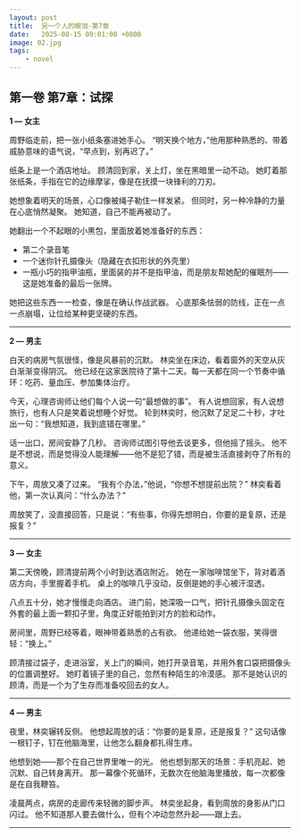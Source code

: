 ```yaml
---
layout: post
title:  另一个人的眼泪-第7章
date:   2025-08-15 09:01:00 +0800
image: 02.jpg
tags: 
    - novel
---
```


## **第一卷 第7章：试探**

**1 — 女主**

周野临走前，把一张小纸条塞进她手心。
“明天换个地方，”他用那种熟悉的、带着威胁意味的语气说，“早点到，别再迟了。”

纸条上是一个酒店地址。
顾清回到家，关上灯，坐在黑暗里一动不动。
她盯着那张纸条，手指在它的边缘摩挲，像是在抚摸一块锋利的刀刃。

她想象着明天的场景，心口像被绳子勒住一样发紧。
但同时，另一种冷静的力量在心底悄然凝聚。
她知道，自己不能再被动了。

她翻出一个不起眼的小黑包，里面放着她准备好的东西：

* 第二个录音笔
* 一个迷你针孔摄像头（隐藏在衣扣形状的外壳里）
* 一瓶小巧的指甲油瓶，里面装的并不是指甲油，而是朋友帮她配的催眠剂——这是她准备的最后一张牌。

她把这些东西一一检查，像是在确认作战武器。
心底那条怯弱的防线，正在一点一点崩塌，让位给某种更坚硬的东西。

---

**2 — 男主**

白天的病房气氛很怪，像是风暴前的沉默。
林奕坐在床边，看着窗外的天空从灰白渐渐变得阴沉。
他已经在这家医院待了第十二天。每一天都在同一个节奏中循环：吃药、量血压、参加集体治疗。

今天，心理咨询师让他们每个人说一句“最想做的事”。
有人说想回家，有人说想旅行，也有人只是笑着说想睡个好觉。
轮到林奕时，他沉默了足足二十秒，才吐出一句：“我想知道，我到底错在哪里。”

话一出口，房间安静了几秒。
咨询师试图引导他去谈更多，但他摇了摇头。
他不是不想说，而是觉得没人能理解——他不是犯了错，而是被生活直接剥夺了所有的意义。

下午，周放又凑了过来。
“我有个办法，”他说，“你想不想提前出院？”
林奕看着他，第一次认真问：“什么办法？”

周放笑了，没直接回答，只是说：“有些事，你得先想明白，你要的是复原，还是报复？”

---

**3 — 女主**

第二天傍晚，顾清提前两个小时到达酒店附近。
她在一家咖啡馆坐下，背对着酒店方向，手里握着手机。
桌上的咖啡几乎没动，反倒是她的手心被汗湿透。

八点五十分，她才慢慢走向酒店。
进门前，她深吸一口气，把针孔摄像头固定在外套的最上面一颗扣子里，角度正好能拍到对方的脸和动作。

房间里，周野已经等着，眼神带着熟悉的占有欲。
他递给她一袋衣服，笑得很轻：“换上。”

顾清接过袋子，走进浴室，关上门的瞬间，她打开录音笔，并用外套口袋把摄像头的位置调整好。
她盯着镜子里的自己，忽然有种陌生的冷漠感。
那不是她认识的顾清，而是一个为了生存而准备咬回去的女人。

---

**4 — 男主**

夜里，林奕辗转反侧。
他想起周放的话：“你要的是复原，还是报复？”
这句话像一根钉子，钉在他脑海里，让他怎么翻身都扎得生疼。

他想到她——那个在自己世界里唯一的光。
他也想到那天的场景：手机亮起、她沉默、自己转身离开。
那一幕像个死循环，无数次在他脑海里播放，每一次都像是在自我鞭笞。

凌晨两点，病房的走廊传来轻微的脚步声。
林奕坐起身，看到周放的身影从门口闪过。
他不知道那人要去做什么，但有个冲动忽然升起——跟上去。

---